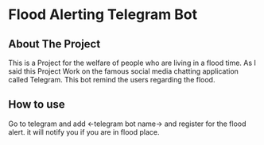 # Flood Alerting Telegram Bot

## About The Project

This is a Project for the welfare of people who are living in a flood time.
As I said this Project Work on the famous social media chatting application called Telegram.
This bot remind the users regarding the flood.

## How to use

Go to telegram and add <-telegram bot name-> and register for the flood alert.
it will notify you if you are in flood place.


